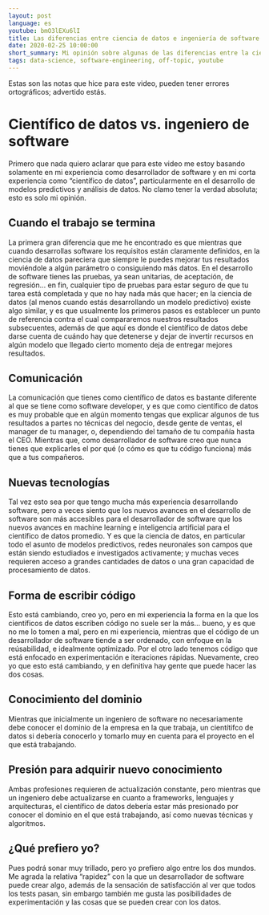 ```yaml
---
layout: post
language: es
youtube: bmO3lEXu6lI
title: Las diferencias entre ciencia de datos e ingeniería de software
date: 2020-02-25 10:00:00
short_summary: Mi opinión sobre algunas de las diferencias entre la ciencia de datos y el dearrollo de software.
tags: data-science, software-engineering, off-topic, youtube
---
```


Estas son las notas que hice para este video, pueden tener errores ortográficos; advertido estás.

# Científico de datos vs. ingeniero de software

Primero que nada quiero aclarar que para este video me estoy basando solamente en mi experiencia como desarrollador de software y en mi corta experiencia como “científico de datos”, particularmente en el desarrollo de modelos predictivos y análisis de datos. No clamo tener la verdad absoluta; esto es solo mi opinión.


## Cuando el trabajo se termina

La primera gran diferencia que me he encontrado es que mientras que cuando desarrollas software los requisitos están claramente definidos, en la ciencia de datos pareciera que siempre le puedes mejorar tus resultados moviéndole a algún parámetro o consiguiendo más datos. En el desarrollo de software tienes las pruebas, ya sean unitarias, de aceptación, de regresión… en fin, cualquier tipo de pruebas para estar seguro de que tu tarea está completada y que no hay nada más que hacer; en la ciencia de datos (al menos cuando estás desarrollando un modelo predictivo) existe algo similar, y es que usualmente los primeros pasos es establecer un punto de referencia contra el cual compararemos nuestros resultados subsecuentes, además de que aquí es donde el científico de datos debe darse cuenta de cuándo hay que detenerse y dejar de invertir recursos en algún modelo que llegado cierto momento deja de entregar mejores resultados.

## Comunicación

La comunicación que tienes como científico de datos es bastante diferente al que se tiene como software developer, y es que como científico de datos es muy probable que en algún momento tengas que explicar algunos de tus resultados a partes no técnicas del negocio, desde gente de ventas, el manager de tu manager, o, dependiendo del tamaño de tu compañía hasta el CEO. Mientras que, como desarrollador de software creo que nunca tienes que explicarles el por qué (o cómo es que tu código funciona) más que a tus compañeros.

## Nuevas tecnologías

Tal vez esto sea por que tengo mucha más experiencia desarrollando software, pero a veces siento que los nuevos avances en el desarrollo de software son más accesibles para el desarrollador de software que los nuevos avances en machine learning e inteligencia artificial  para el científico de datos promedio. Y es que la ciencia de datos, en particular todo el asunto de modelos predictivos, redes neuronales son campos que están siendo estudiados e investigados activamente; y muchas veces requieren acceso a grandes cantidades de datos o una gran capacidad de procesamiento de datos.

## Forma de escribir código

Esto está cambiando, creo yo, pero en mi experiencia la forma en la que los científicos de datos escriben código no suele ser la más… bueno, y es que no me lo tomen a mal, pero en mi experiencia, mientras que el código de un desarrollador de software tiende a ser ordenado, con enfoque en la reúsabilidad, e idealmente optimizado. Por el otro lado tenemos código que está enfocado en experimentación e iteraciones rápidas. Nuevamente, creo yo que esto está cambiando, y en definitiva hay gente que puede hacer las dos cosas.

## Conocimiento del dominio

Mientras que inicialmente un ingeniero de software no necesariamente debe conocer el dominio de la empresa en la que trabaja, un cientítifco de datos si debería conocerlo y tomarlo muy en cuenta para el proyecto en el que está trabajando. 

## Presión para adquirir nuevo conocimiento

Ambas profesiones requieren de actualización constante, pero mientras que un ingeniero debe actualizarse en cuanto a frameworks, lenguajes y arquitecturas, el científico de datos debería estar más presionado por conocer el dominio en el que está trabajando, así como nuevas técnicas y algoritmos.

## ¿Qué prefiero yo?

Pues podrá sonar muy trillado, pero yo prefiero algo entre los dos mundos. Me agrada la relativa “rapidez” con la que un desarrollador de software puede crear algo, además de la sensación de satisfacción al ver que todos los tests pasan, sin embargo también me gusta las posibilidades de experimentación y las cosas que se pueden crear con los datos.
